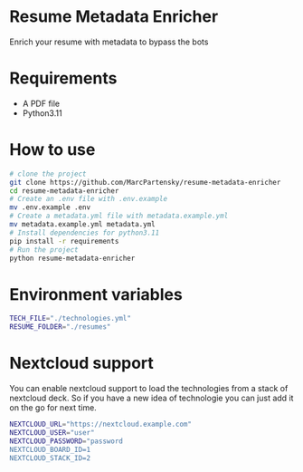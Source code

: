 # Resume Metadata Enricher
Enrich your resume with metadata to bypass the bots

# Requirements
- A PDF file
- Python3.11


# How to use
```sh
# clone the project
git clone https://github.com/MarcPartensky/resume-metadata-enricher
cd resume-metadata-enricher
# Create an .env file with .env.example
mv .env.example .env
# Create a metadata.yml file with metadata.example.yml
mv metadata.example.yml metadata.yml
# Install dependencies for python3.11
pip install -r requirements
# Run the project
python resume-metadata-enricher
```

# Environment variables
```sh
TECH_FILE="./technologies.yml"
RESUME_FOLDER="./resumes"
```

# Nextcloud support
You can enable nextcloud support to load the technologies from a stack of nextcloud deck.
So if you have a new idea of technologie you can just add it on the go for next time.
```sh
NEXTCLOUD_URL="https://nextcloud.example.com"
NEXTCLOUD_USER="user"
NEXTCLOUD_PASSWORD="password
NEXTCLOUD_BOARD_ID=1
NEXTCLOUD_STACK_ID=2
```
